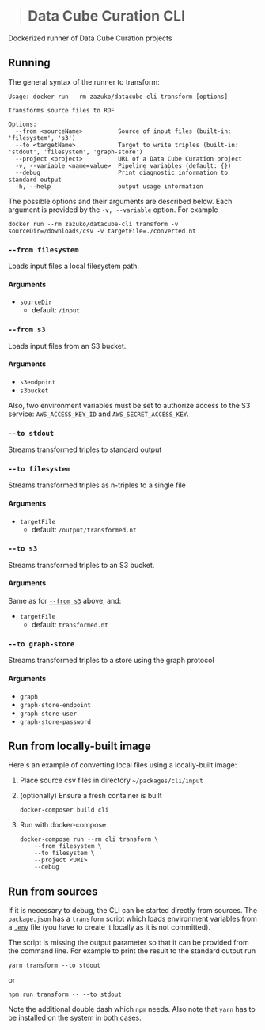 > # Data Cube Curation CLI

Dockerized runner of Data Cube Curation projects

## Running

The general syntax of the runner to transform:

```
Usage: docker run --rm zazuko/datacube-cli transform [options]

Transforms source files to RDF

Options:
  --from <sourceName>          Source of input files (built-in: 'filesystem', 's3')
  --to <targetName>            Target to write triples (built-in: 'stdout', 'filesystem', 'graph-store')
  --project <project>          URL of a Data Cube Curation project
  -v, --variable <name=value>  Pipeline variables (default: {})
  --debug                      Print diagnostic information to standard output
  -h, --help                   output usage information
```

The possible options and their arguments are described below. Each argument is
provided by the `-v, --variable` option. For example

```
docker run --rm zazuko/datacube-cli transform -v sourceDir=/downloads/csv -v targetFile=./converted.nt
``` 

### `--from filesystem`

Loads input files a local filesystem path.

#### Arguments

* `sourceDir`
  * default: `/input`

### `--from s3`

Loads input files from an S3 bucket.

#### Arguments

* `s3endpoint`
* `s3bucket`

Also, two environment variables must be set to authorize access to the S3
service: `AWS_ACCESS_KEY_ID` and `AWS_SECRET_ACCESS_KEY`.

### `--to stdout`

Streams transformed triples to standard output

### `--to filesystem`

Streams transformed triples as n-triples to a single file

#### Arguments

* `targetFile`
  * default: `/output/transformed.nt`

### `--to s3`

Streams transformed triples to an S3 bucket.

#### Arguments

Same as for [`--from s3`](#--from-s3) above, and:

* `targetFile`
  * default: `transformed.nt`
  
### `--to graph-store`

Streams transformed triples to a store using the graph protocol

#### Arguments

* `graph`
* `graph-store-endpoint`
* `graph-store-user`
* `graph-store-password`

## Run from locally-built image

Here's an example of converting local files using a locally-built image:

1. Place source csv files in directory `~/packages/cli/input`
1. (optionally) Ensure a fresh container is built 

    ```
    docker-composer build cli
    ```
1. Run with docker-compose

    ```
    docker-compose run --rm cli transform \ 
        --from filesystem \
        --to filesystem \
        --project <URI>
        --debug
    ```

## Run from sources

If it is necessary to debug, the CLI can be started directly from sources. The `package.json` has a `transform` script which loads environment variables from a [`.env`](https://npm.im/dotenv) file (you have to create it locally as it is not committed).

The script is missing the output parameter so that it can be provided from the command line. For example to print the result to the standard output run

```
yarn transform --to stdout 
```

or 

```
npm run transform -- --to stdout
```

Note the additional double dash which `npm` needs.
Also note that `yarn` has to be installed on the system in both cases.
